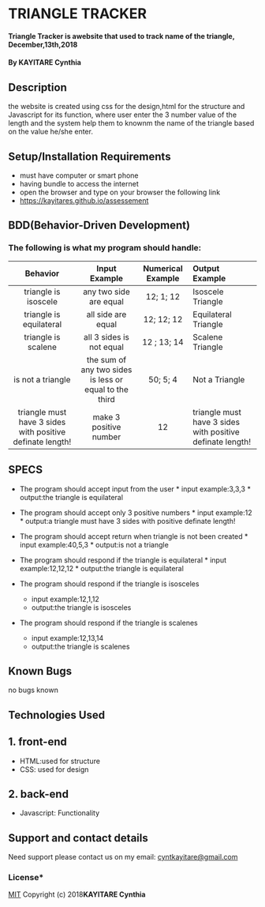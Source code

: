 # TRIANGLE TRACKER
#### Triangle Tracker is awebsite that used to track name of the triangle, December,13th,2018
#### By **KAYITARE Cynthia**
## Description
the website is created using css for the design,html for the structure and Javascript for its function, where user enter the 3 number value of the length and the system help them to knownm the name of the triangle based on the value he/she enter.
## Setup/Installation Requirements
* must have computer or smart phone
* having bundle to access the internet
* open the browser and type on your browser the following link 
* https://kayitares.github.io/assessement
## BDD(Behavior-Driven Development)
### The following is what my program should handle:

| Behavior | Input Example |Numerical Example| Output Example |
| :----:   | :-----------: | :------------: | :---------------|
|triangle is isoscele| any two side are equal|12; 1; 12|Isoscele Triangle     |
|triangle is equilateral| all side are equal|12; 12; 12| Equilateral Triangle|
|triangle is scalene|all 3 sides is not equal |12 ; 13; 14| Scalene Triangle|
|is not a triangle | the sum of any two sides is less or equal to the third  |50; 5; 4|Not a Triangle|
|triangle must have 3 sides with positive definate length!|make 3 positive number | 12|triangle must have 3 sides with positive definate length!|

## SPECS
* The program should accept input from the user
       * input example:3,3,3
       * output:the triangle is equilateral
* The program should accept only 3 positive numbers
       * input example:12
       * output:a triangle must have 3 sides with positive definate length!
 * The program should accept return when triangle is not been created
       * input example:40,5,3
       * output:is not a triangle
 * The program should respond if the triangle is equilateral
       * input example:12,12,12
       * output:the triangle is equilateral      
  * The program should respond if the triangle is isosceles
       * input example:12,1,12
       * output:the triangle is isosceles        
       
  * The program should respond if the triangle is scalenes
       * input example:12,13,14
       * output:the triangle is scalenes    

## Known Bugs
no bugs known
## Technologies Used
## 1. front-end
* HTML:used for structure
* CSS: used for design
 ## 2. back-end
 * Javascript: Functionality
## Support and contact details
Need support please contact us on my email: cyntkayitare@gmail.com
### License*
[MIT](https://choosealicense.com/licenses/mit/)
Copyright (c) 2018**KAYITARE Cynthia**